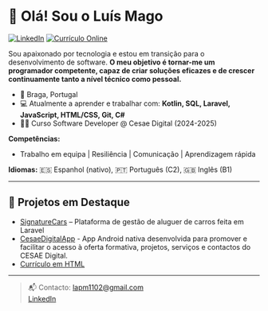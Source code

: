 # 👋 Olá! Sou o Luís Mago

[![LinkedIn](https://img.shields.io/badge/LinkedIn-luismago--dev-blue?logo=linkedin)](https://www.linkedin.com/in/luismago-dev/)
[![Currículo Online](https://img.shields.io/badge/CV%20Online-HTML-green?logo=google-chrome)](https://magocode30.github.io/curriculum/)

Sou apaixonado por tecnologia e estou em transição para o desenvolvimento de software.
**O meu objetivo é tornar-me um programador competente, capaz de criar soluções eficazes e de crescer continuamente tanto a nível técnico como pessoal.**

- 📍 Braga, Portugal
- 💻 Atualmente a aprender e trabalhar com: **Kotlin, SQL, Laravel, JavaScript, HTML/CSS, Git, C#**
- 🧑‍🎓 Curso Software Developer @ Cesae Digital (2024-2025)

**Competências:**
- Trabalho em equipa | Resiliência | Comunicação | Aprendizagem rápida

**Idiomas:** 🇪🇸 Espanhol (nativo), 🇵🇹 Português (C2), 🇬🇧 Inglês (B1)

---

## 🌟 Projetos em Destaque

- [SignatureCars](https://github.com/magocode30/signaturecars) – Plataforma de gestão de aluguer de carros feita em Laravel
- [CesaeDigitalApp](https://github.com/MagoCode30/CesaeDigitalApp) - App Android nativa desenvolvida para promover e facilitar o acesso à oferta formativa, projetos, serviços e contactos do CESAE Digital.
- [Currículo em HTML](https://magocode30.github.io/curriculum/)

---

> 📬 Contacto: lapm1102@gmail.com  
> [LinkedIn](https://www.linkedin.com/in/luismago-dev/)


